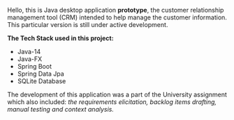 Hello, this is Java desktop application **prototype**, the customer relationship management tool (CRM) intended to help manage the customer information. This particular version is still under active development.

**The Tech Stack used in this project:**

- Java-14
- Java-FX
- Spring Boot
- Spring Data Jpa
- SQLite Database

The development of this application was a part of the University assignment which also included: _the requirements elicitation, backlog items drafting, manual testing and context analysis._
